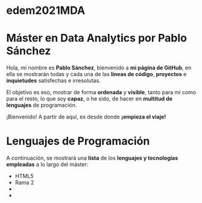 # edem2021MDA
# Máster en Data Analytics por Pablo Sánchez

Hola, mi nombre es **Pablo Sánchez**, bienvenido a **mi página de GitHub**, en ella se mostrarán todas y cada una de las **líneas de código**, **proyectos** e **inquietudes** satisfechas e irresolutas.

El objetivo es eso, mostrar de forma **ordenada** y **visible**, tanto para mí como para el resto, lo que soy **capaz**, o he sido, de hacer en **multitud de lenguajes** de programación.

¡Bienvenido! A partir de aquí, es desde donde **¡empieza el viaje!**


# Lenguajes de Programación

A continuación, se mostrará una **lista** de los **lenguajes y tecnologías empleadas** a lo largo del máster:

- HTML5
- Rama 2
-
-


